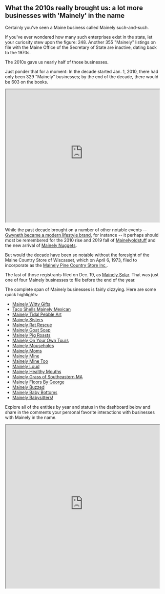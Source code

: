 ## What the 2010s really brought us: a lot more businesses with 'Mainely' in the name

Certainly you've seen a Maine business called Mainely such-and-such.

If you've ever wondered how many such enterprises exist in the state, let your curiosity stew upon the figure: 248. Another 355 "Mainely" listings on file with the Maine Office of the Secretary of State are inactive, dating back to the 1970s.

The 2010s gave us nearly half of those businesses.

Just ponder that for a moment: In the decade started Jan. 1, 2010, there had only been 329 "Mainely" businesses; by the end of the decade, there would be 603 on the books.

<iframe class="viz" src="https://public.tableausoftware.com/views/mainely-business-workbook/Mainelybusinessbars?:showVizHome=no&amp;:embed=true" width="100%" height="435px"></iframe>

While the past decade brought on a number of other notable events -- [Gwyneth became a modern lifestyle brand](https://www.nytimes.com/interactive/2019/11/24/arts/2010s-decade-end.html), for instance -- it perhaps should most be remembered for the 2010 rise and 2019 fall of [Mainelyoldstuff](https://icrs.informe.org/nei-sos-icrs/ICRS?CorpSumm=20101191+D) and the new arrival of [Mainely Nuggets](https://icrs.informe.org/nei-sos-icrs/ICRS?CorpSumm=20203147DC).

But would the decade have been so notable without the foresight of the Maine Country Store of Wiscasset, which on April 6, 1973, filed to incorporate as the [Mainely Pine Country Store Inc.](https://icrs.informe.org/nei-sos-icrs/ICRS?CorpSumm=19731162+D).

The last of those registrants filed on Dec. 19, as [Mainely Solar](https://icrs.informe.org/nei-sos-icrs/ICRS?CorpSumm=20203933DC). That was just one of four Mainely businesses to file before the end of the year.

The complete span of Mainely businesses is fairly dizzying. Here are some quick highlights:

* [Mainely Witty Gifts](https://icrs.informe.org/nei-sos-icrs/ICRS?CorpSumm=20195462DC)
* [Taco Shells Mainely Mexican](https://icrs.informe.org/nei-sos-icrs/ICRS?CorpSumm=19972022+D)
* [Mainely Tidal Pebble Art](https://icrs.informe.org/nei-sos-icrs/ICRS?CorpSumm=20196903DC)
* [Mainely Sisters](https://icrs.informe.org/nei-sos-icrs/ICRS?CorpSumm=19970518+D)
* [Mainely Rat Rescue](https://icrs.informe.org/nei-sos-icrs/ICRS?CorpSumm=20080443ND)
* [Mainely Goat Soap](https://icrs.informe.org/nei-sos-icrs/ICRS?MarkSumm=20160127+M)
* [Mainely Pig Roasts](https://icrs.informe.org/nei-sos-icrs/ICRS?CorpSumm=20154156DC)
* [Mainely On Your Own Tours](https://icrs.informe.org/nei-sos-icrs/ICRS?MarkSumm=19920225+M)
* [Mainely Mouseholes](https://icrs.informe.org/nei-sos-icrs/ICRS?CorpSumm=20052204+D)
* [Mainely Moms](https://icrs.informe.org/nei-sos-icrs/ICRS?MarkSumm=20020222+M)
* [Mainely Mine](https://icrs.informe.org/nei-sos-icrs/ICRS?CorpSumm=20060254DC)
* [Mainely Mine Too](https://icrs.informe.org/nei-sos-icrs/ICRS?CorpSumm=20060255DC)
* [Mainely Loud](https://icrs.informe.org/nei-sos-icrs/ICRS?CorpSumm=20197826DC)
* [Mainely Healthy Mouths](https://icrs.informe.org/nei-sos-icrs/ICRS?CorpSumm=20100325ND)
* [Mainely Grass of Southeastern MA](https://icrs.informe.org/nei-sos-icrs/ICRS?CorpSumm=20130466+D)
* [Mainely Floors By George](https://icrs.informe.org/nei-sos-icrs/ICRS?CorpSumm=20100152+D)
* [Mainely Buzzed](https://icrs.informe.org/nei-sos-icrs/ICRS?MarkSumm=20200043+M)
* [Mainely Baby Bottoms](https://icrs.informe.org/nei-sos-icrs/ICRS?CorpSumm=19930167+D)
* [Mainely Babysitters!](https://icrs.informe.org/nei-sos-icrs/ICRS?MarkSumm=19870272+M)

Explore all of the entities by year and status in the dashboard below and share in the comments your personal favorite interactions with businesses with Mainely in the name.

<iframe class="viz" src="https://public.tableausoftware.com/views/mainely-business-workbook/Mainelybusinesstimeline?:showVizHome=no&amp;:embed=true" width="100%" height="535px"></iframe>
